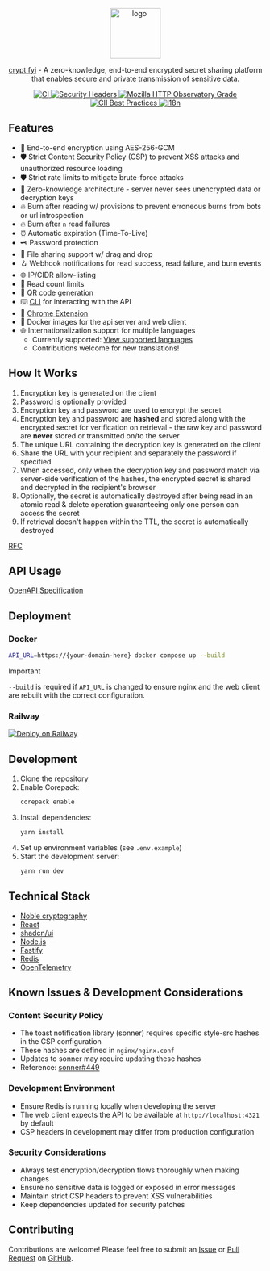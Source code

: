 <p align="center">
   <a href="https://crypt.fyi" target="_blank">
   <img src="https://crypt.fyi/logo-light.svg" style="width: 100px;" alt="logo" />
   </a>
</p>

<p align="center">
  <a href="https://crypt.fyi" target="_blank">crypt.fyi</a> - A zero-knowledge, end-to-end encrypted secret sharing platform that enables secure and private transmission of sensitive data.
</p>

<p align="center">
  <a href="https://github.com/osbytes/crypt.fyi/actions/workflows/ci.yml" target="_blank">
    <img src="https://github.com/osbytes/crypt.fyi/actions/workflows/ci.yml/badge.svg" alt="CI" />
  </a>
  <a href="https://securityheaders.com/?q=https://www.crypt.fyi&followRedirects=on" target="_blank">
    <img src="https://img.shields.io/badge/Security%20Headers-A-brightgreen" alt="Security Headers" />
  </a>
  <a href="https://developer.mozilla.org/en-US/observatory/analyze?host=crypt.fyi" target="_blank">
    <img src="https://img.shields.io/mozilla-observatory/grade-score/crypt.fyi" alt="Mozilla HTTP Observatory Grade" />
  </a>
  <a href="https://bestpractices.coreinfrastructure.org/projects/9850" target="_blank">
    <img src="https://bestpractices.coreinfrastructure.org/projects/9850/badge" alt="CII Best Practices" />
  </a>
  <a href="https://github.com/osbytes/crypt.fyi/tree/main/packages/core/src/i18n/locales" target="_blank">
    <img src="https://img.shields.io/badge/i18n-✓-blue?logo=translate" alt="i18n" />
  </a>
</p>

## Features

- 🔐 End-to-end encryption using AES-256-GCM
- 🛡️ Strict Content Security Policy (CSP) to prevent XSS attacks and unauthorized resource loading
- 🛡️ Strict rate limits to mitigate brute-force attacks
- 🤫 Zero-knowledge architecture - server never sees unencrypted data or decryption keys
- 🔥 Burn after reading w/ provisions to prevent erroneous burns from bots or url introspection
- 🔥 Burn after `n` read failures
- ⏰ Automatic expiration (Time-To-Live)
- 🗝️ Password protection
- 📁 File sharing support w/ drag and drop
- 🪝 Webhook notifications for read success, read failure, and burn events
- 🌐 IP/CIDR allow-listing
- 🔢 Read count limits
- 📱 QR code generation
- ⌨️ [CLI](https://www.npmjs.com/package/@crypt.fyi/cli) for interacting with the API
- 🧩 [Chrome Extension](https://chromewebstore.google.com/detail/cryptfyi/hkmbmkjfjfdbpohlllleaacjkacfhald)
- 🐳 Docker images for the api server and web client
- 🌐 Internationalization support for multiple languages
  - Currently supported: [View supported languages](https://github.com/osbytes/crypt.fyi/tree/main/packages/core/src/i18n/locales)
  - Contributions welcome for new translations!

## How It Works

1. Encryption key is generated on the client
1. Password is optionally provided
1. Encryption key and password are used to encrypt the secret
1. Encryption key and password are **hashed** and stored along with the encrypted secret for verification on retrieval - the raw key and password are **never** stored or transmitted on/to the server
1. The unique URL containing the decryption key is generated on the client
1. Share the URL with your recipient and separately the password if specified
1. When accessed, only when the decryption key and password match via server-side verification of the hashes, the encrypted secret is shared and decrypted in the recipient's browser
1. Optionally, the secret is automatically destroyed after being read in an atomic read & delete operation guaranteeing only one person can access the secret
1. If retrieval doesn't happen within the TTL, the secret is automatically destroyed

[RFC](./SPECIFICATION.md)

## API Usage

[OpenAPI Specification](https://api.crypt.fyi/docs)

## Deployment

### Docker

```bash
API_URL=https://{your-domain-here} docker compose up --build
```

> [!IMPORTANT]
> `--build` is required if `API_URL` is changed to ensure nginx and the web client are rebuilt with the correct configuration.

### Railway

[![Deploy on Railway](https://railway.com/button.svg)](https://railway.com/template/Pmkrsc?referralCode=ToZEjF)

## Development

1. Clone the repository
2. Enable Corepack:
   ```bash
   corepack enable
   ```
3. Install dependencies:
   ```bash
   yarn install
   ```
4. Set up environment variables (see `.env.example`)
5. Start the development server:
   ```bash
   yarn run dev
   ```

## Technical Stack

- [Noble cryptography](https://paulmillr.com/noble/)
- [React](https://react.dev/)
- [shadcn/ui](https://ui.shadcn.com/docs)
- [Node.js](https://nodejs.org/en)
- [Fastify](https://fastify.dev/)
- [Redis](https://redis.io/)
- [OpenTelemetry](https://opentelemetry.io/)

## Known Issues & Development Considerations

### Content Security Policy

- The toast notification library (sonner) requires specific style-src hashes in the CSP configuration
- These hashes are defined in `nginx/nginx.conf`
- Updates to sonner may require updating these hashes
- Reference: [sonner#449](https://github.com/emilkowalski/sonner/issues/449)

### Development Environment

- Ensure Redis is running locally when developing the server
- The web client expects the API to be available at `http://localhost:4321` by default
- CSP headers in development may differ from production configuration

### Security Considerations

- Always test encryption/decryption flows thoroughly when making changes
- Ensure no sensitive data is logged or exposed in error messages
- Maintain strict CSP headers to prevent XSS vulnerabilities
- Keep dependencies updated for security patches

## Contributing

Contributions are welcome! Please feel free to submit an [Issue](https://github.com/osbytes/crypt.fyi/issues) or [Pull Request](https://github.com/osbytes/crypt.fyi/pulls) on [GitHub](https://github.com/osbytes/crypt.fyi).
